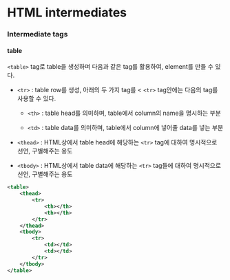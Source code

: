 # HTML intermediates
### Intermediate tags
#### table
`<table>` tag로 table을 생성하며 다음과 같은 tag를 활용하여, element를 만들 수 있다.

* `<tr>` : table row를 생성, 아래의 두 가지 tag를 < `<tr>` tag안에는 다음의 tag를 사용할 수 있다.

	+ `<th>` : table head를 의미하며, table에서 column의 name을 명시하는 부분

	+ `<td>` : table data를 의미하며, table에서 column에 넣어줄 data를 넣는 부분

* `<thead>` : HTML상에서 table head에 해당하는 `<tr>` tag에 대하여 명시적으로 선언, 구별해주는 용도

* `<tbody>` : HTML상에서 table data에 해당하는 `<tr>` tag들에 대하여 명시적으로 선언, 구별해주는 용도

```xml
<table>
    <thead>
        <tr>
            <th></th>
            <th></th>
        </tr>
    </thead>
    <tbody>
    	<tr>
        	<td></td>
            <td></td>
        </tr>
    </tbody>
</table>

```
